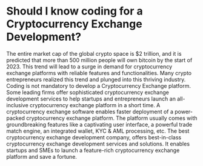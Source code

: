 
# Should I know coding for a Cryptocurrency Exchange Development?

The entire market cap of the global crypto space is $2 trillion, and it is predicted that more than 500 million people will own bitcoin by the start of 2023.
This trend will lead to a surge in demand for cryptocurrency exchange platforms with reliable features and functionalities. Many crypto entrepreneurs realized this trend and plunged into this thriving industry.
Coding is not mandatory to develop a Cryptocurrency Exchange platform.
Some leading firms offer sophisticated cryptocurrency exchange development services to help startups and entrepreneurs launch an all-inclusive cryptocurrency exchange platform in a short time.
A cryptocurrency exchange software enables faster deployment of a power-packed cryptocurrency exchange platform. The platform usually comes with groundbreaking features like a captivating user interface, a powerful trade match engine, an integrated wallet, KYC & AML processing, etc.
The best cryptocurrency exchange development company, offers best-in-class cryptocurrency exchange development services and solutions. It enables startups and SMEs to launch a feature-rich cryptocurrency exchange platform and save a fortune.

        